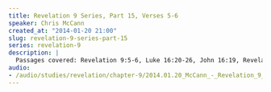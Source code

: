 ```yaml
--- 
title: Revelation 9 Series, Part 15, Verses 5-6
speaker: Chris McCann
created_at: "2014-01-20 21:00"
slug: revelation-9-series-part-15
series: revelation-9
description: |
  Passages covered: Revelation 9:5-6, Luke 16:20-26, John 16:19, Revelation 22:10-11.
audio: 
- /audio/studies/revelation/chapter-9/2014.01.20_McCann_-_Revelation_9_Series_Part_15.yaml
---
```

